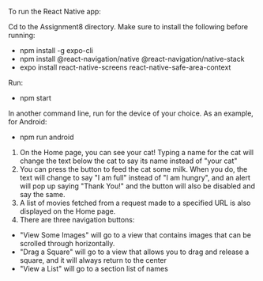To run the React Native app:

Cd to the Assignment8 directory. Make sure to install the following before running:
- npm install -g expo-cli
- npm install @react-navigation/native @react-navigation/native-stack
- expo install react-native-screens react-native-safe-area-context

Run:
- npm start

In another command line, run for the device of your choice. As an example, for Android: 
- npm run android

1. On the Home page, you can see your cat! Typing a name for the cat will change the text below the cat to say its name instead of "your cat"
2. You can press the button to feed the cat some milk. When you do, the text will change to say "I am full" instead of "I am hungry", and an alert will pop up saying "Thank You!" and the button will also be disabled and say the same.
3. A list of movies fetched from a request made to a specified URL is also displayed on the Home page.
4. There are three navigation buttons: 
- "View Some Images" will go to a view that contains images that can be scrolled through horizontally.
- "Drag a Square" will go to a view that allows you to drag and release a square, and it will always return to the center
- "View a List" will go to a section list of names 